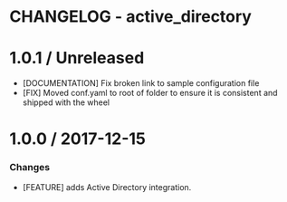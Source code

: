 # CHANGELOG - active_directory

1.0.1 / Unreleased
==================
* [DOCUMENTATION] Fix broken link to sample configuration file
* [FIX] Moved conf.yaml to root of folder to ensure it is consistent and shipped with the wheel

1.0.0 / 2017-12-15
==================

### Changes

* [FEATURE] adds Active Directory integration.
